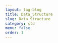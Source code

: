 ```yaml
---
layout: tag-blog
title: Data_Structure
slug: Data_Structure
category: std
menu: false
order: 1
---
```

